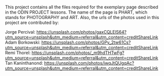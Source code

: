 This project contains all the files required for the exemplary page described in the ODIN PROJECT lessons.
The name of the page is PHART, which stands for PHOTOGRAPHY and ART.
Also, the urls of the photos used in this project are contributed by:

Jorge Percival: https://unsplash.com/photos/gaxCQLElS64?utm_source=unsplash&utm_medium=referral&utm_content=creditShareLink
Adam Borkowski: https://unsplash.com/photos/GPy_2tw61Cs?utm_source=unsplash&utm_medium=referral&utm_content=creditShareLink
Remi Thorel: https://unsplash.com/photos/_m9hdTHTwFg?utm_source=unsplash&utm_medium=referral&utm_content=creditShareLink
Tan Kaninthanond: https://unsplash.com/photos/iwqJtQUgqAc?utm_source=unsplash&utm_medium=referral&utm_content=creditShareLink